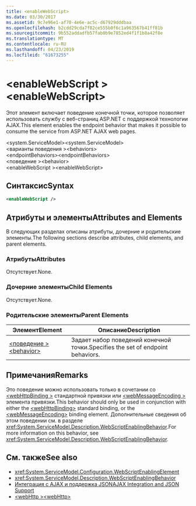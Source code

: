 ```yaml
---
title: <enableWebScript>
ms.date: 03/30/2017
ms.assetid: 9c7e96e1-af70-4e6e-ac5c-d67929dddbaa
ms.openlocfilehash: b2cdd29cda7f82ce555b0f6c1a963567b41ff81b
ms.sourcegitcommit: 9b552addadfb57fab0b9e7852ed4f1f1b8a42f8e
ms.translationtype: MT
ms.contentlocale: ru-RU
ms.lasthandoff: 04/23/2019
ms.locfileid: "61673255"
---
```

# <a name="enablewebscript"></a><span data-ttu-id="0f4c1-101">\<enableWebScript ></span><span class="sxs-lookup"><span data-stu-id="0f4c1-101">\<enableWebScript></span></span>
<span data-ttu-id="0f4c1-102">Этот элемент включает поведение конечной точки, которое позволяет использовать службу с веб-страниц ASP.NET с поддержкой технологии AJAX.</span><span class="sxs-lookup"><span data-stu-id="0f4c1-102">This element enables the endpoint behavior that makes it possible to consume the service from ASP.NET AJAX web pages.</span></span>  
  
 <span data-ttu-id="0f4c1-103">\<system.ServiceModel></span><span class="sxs-lookup"><span data-stu-id="0f4c1-103">\<system.ServiceModel></span></span>  
<span data-ttu-id="0f4c1-104">\<варианты поведения ></span><span class="sxs-lookup"><span data-stu-id="0f4c1-104">\<behaviors></span></span>  
<span data-ttu-id="0f4c1-105">\<endpointBehaviors></span><span class="sxs-lookup"><span data-stu-id="0f4c1-105">\<endpointBehaviors></span></span>  
<span data-ttu-id="0f4c1-106">\<поведение ></span><span class="sxs-lookup"><span data-stu-id="0f4c1-106">\<behavior></span></span>  
<span data-ttu-id="0f4c1-107">\<enableWebScript ></span><span class="sxs-lookup"><span data-stu-id="0f4c1-107">\<enableWebScript></span></span>  
  
## <a name="syntax"></a><span data-ttu-id="0f4c1-108">Синтаксис</span><span class="sxs-lookup"><span data-stu-id="0f4c1-108">Syntax</span></span>  
  
```xml  
<enableWebScript />
```  
  
## <a name="attributes-and-elements"></a><span data-ttu-id="0f4c1-109">Атрибуты и элементы</span><span class="sxs-lookup"><span data-stu-id="0f4c1-109">Attributes and Elements</span></span>  
 <span data-ttu-id="0f4c1-110">В следующих разделах описаны атрибуты, дочерние и родительские элементы.</span><span class="sxs-lookup"><span data-stu-id="0f4c1-110">The following sections describe attributes, child elements, and parent elements.</span></span>  
  
### <a name="attributes"></a><span data-ttu-id="0f4c1-111">Атрибуты</span><span class="sxs-lookup"><span data-stu-id="0f4c1-111">Attributes</span></span>  
 <span data-ttu-id="0f4c1-112">Отсутствует.</span><span class="sxs-lookup"><span data-stu-id="0f4c1-112">None.</span></span>  
  
### <a name="child-elements"></a><span data-ttu-id="0f4c1-113">Дочерние элементы</span><span class="sxs-lookup"><span data-stu-id="0f4c1-113">Child Elements</span></span>  
 <span data-ttu-id="0f4c1-114">Отсутствует.</span><span class="sxs-lookup"><span data-stu-id="0f4c1-114">None.</span></span>  
  
### <a name="parent-elements"></a><span data-ttu-id="0f4c1-115">Родительские элементы</span><span class="sxs-lookup"><span data-stu-id="0f4c1-115">Parent Elements</span></span>  
  
|<span data-ttu-id="0f4c1-116">Элемент</span><span class="sxs-lookup"><span data-stu-id="0f4c1-116">Element</span></span>|<span data-ttu-id="0f4c1-117">Описание</span><span class="sxs-lookup"><span data-stu-id="0f4c1-117">Description</span></span>|  
|-------------|-----------------|  
|[<span data-ttu-id="0f4c1-118">\<поведение ></span><span class="sxs-lookup"><span data-stu-id="0f4c1-118">\<behavior></span></span>](../../../../../docs/framework/configure-apps/file-schema/wcf/behavior-of-endpointbehaviors.md)|<span data-ttu-id="0f4c1-119">Задает набор поведений конечной точки.</span><span class="sxs-lookup"><span data-stu-id="0f4c1-119">Specifies the set of endpoint behaviors.</span></span>|  
  
## <a name="remarks"></a><span data-ttu-id="0f4c1-120">Примечания</span><span class="sxs-lookup"><span data-stu-id="0f4c1-120">Remarks</span></span>  
 <span data-ttu-id="0f4c1-121">Это поведение можно использовать только в сочетании со [ \<webHttpBinding >](../../../../../docs/framework/configure-apps/file-schema/wcf/webhttpbinding.md) стандартной привязки или [ \<webMessageEncoding >](../../../../../docs/framework/configure-apps/file-schema/wcf/webmessageencoding.md) элемента привязки.</span><span class="sxs-lookup"><span data-stu-id="0f4c1-121">This behavior should only be used in conjunction with either the [\<webHttpBinding>](../../../../../docs/framework/configure-apps/file-schema/wcf/webhttpbinding.md) standard binding, or the [\<webMessageEncoding>](../../../../../docs/framework/configure-apps/file-schema/wcf/webmessageencoding.md) binding element.</span></span>  <span data-ttu-id="0f4c1-122">Дополнительные сведения об этом поведении см. в разделе <xref:System.ServiceModel.Description.WebScriptEnablingBehavior>.</span><span class="sxs-lookup"><span data-stu-id="0f4c1-122">For more information on this behavior, see <xref:System.ServiceModel.Description.WebScriptEnablingBehavior>.</span></span>  
  
## <a name="see-also"></a><span data-ttu-id="0f4c1-123">См. также</span><span class="sxs-lookup"><span data-stu-id="0f4c1-123">See also</span></span>

- <xref:System.ServiceModel.Configuration.WebScriptEnablingElement>
- <xref:System.ServiceModel.Description.WebScriptEnablingBehavior>
- [<span data-ttu-id="0f4c1-124">Интеграция с AJAX и поддержка JSON</span><span class="sxs-lookup"><span data-stu-id="0f4c1-124">AJAX Integration and JSON Support</span></span>](../../../../../docs/framework/wcf/feature-details/ajax-integration-and-json-support.md)
- [<span data-ttu-id="0f4c1-125">\<webHttp ></span><span class="sxs-lookup"><span data-stu-id="0f4c1-125">\<webHttp></span></span>](../../../../../docs/framework/configure-apps/file-schema/wcf/webhttp.md)
